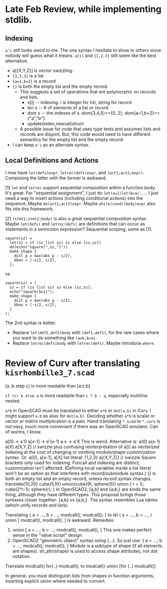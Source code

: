# Late Feb Review, while implementing stdlib.

## Indexing
`a'i` still looks weird to me. The one syntax I hesitate to show to others
since nobody will guess what it means.
`a[i]` and `{1,2,3}` still seem like the best alternative.
* a[{X,Y,Z}] is vector swizzling.
* `{1,2,3}` is a list
* `{a=1,b=2}` is a record
* `{}` is both the empty list and the empty record.
  * This suggests a set of operations that are polymorphic on records and lists.
    * s[i] -- indexing. i is integer for list, string for record
    * len s -- # of elements of a list or record
    * dom s -- the indexes of s. dom{3,4,5}=={0..2}, dom{a=1,b=2}=={"a","b"}.
    * update(index,newval)struct
  * A possible issue for code that uses type tests and assumes lists and
    records are disjoint. But, this code would need to have different
    semantics for the empty list and the empty record.
* I can keep `a'i` as an alternate syntax.

## Local Definitions and Actions
I now have `let(defs)expr`, `letrec(defs)expr`, and `(act1;act2;expr)`.
Composing the latter with the former is awkward.

[1] `let` and `letrec` support sequential composition within a function body.
It's great. For "sequential assignment", I just do `let(a=1)let(b=a)...`.
I just need a way to insert actions (including conditional actions) into
the sequence. Maybe `do(act1;act2)expr`.
Maybe `while(cond)(body)expr` also fits into this framework.

[2] `(stmt1;stmt2;body)` is also a great sequential composition syntax.
Maybe `let(defs)` and `letrec(defs)` are definitions that can occur as
statements in a semicolon expression? Sequential scoping, same as [1].

```
square(sz) =
  let(sz = if (is_list sz) sz else [sz,sz])
  do(echo("square(",sz,")"))
  make_shape {
    dist p = max(abs p - s/2),
    bbox = [-s/2, s/2],
  };
```
vs
```
square(sz) = (
  sz = if (is_list sz) sz else [sz,sz];
  echo("square($sz)");
  make_shape {
    dist p = max(abs p - s/2),
    bbox = [-s/2, s/2],
  }
);
```
The 2nd syntax is better.
* Replace `let(def1,def2)body` with `(def1,def1)`, for the rare cases where you
  want to do something like `(a=b,b=a)`.
* Replace `letrec(defs)body` with `letrec(defs)`. Maybe introduce `where`.

# Review of Curv after translating `kisrhombille3_7.scad`

[a..b step c] is more readable than [a:c:b]

`if (c) b else a` is more readable than `c ? b : a`, especially multiline nested.

`a*b` in OpenSCAD must be translated to either `a*b` or `dot(a,b)` in Curv.
I might support `a·b` as alias for `dot(a,b)`.
Deciding whether `a*b` is scalar or vector or matrix multiplication is a pain.
Hand translating `*.scad` to `*.curv` is not easy, much more convenient if there
was an OpenSCAD emulator. Can of worms, I know.

a[0] -> a'0
a[x-1] -> a'(x-1)
a.x -> a'X
This is weird. Alternative is:
    a(0)
    a(x-1)
    a(X)
    a[X,Y,Z] // swizzle
    plus confusing reinterpretation of a[i] as vectorized indexing
    at the cost of changing or omitting module/shape customization syntax.
Or:
    a[0], a[x-1], a[X]
    list literal: {1,2,3}
    a[{X,Y,Z}] // swizzle
    Square brackets only used for indexing.
    Funcall and indexing are distinct, customization isn't affected.
    (Defining local variables inside a list literal won't be an option
    as that interferes with record/submodule syntax.)
    {} is both an empty list and an empty record, unless record syntax changes.
        translate{10,20} cube{5,10}
        union{cube(9), sphere(5)}
        union {
            r = 5;
            cube(2*r-1);
            sphere(r);
        }
    In OpenSCAD2, [a,b] and {a;b;} are kinda the same thing, although they have
    different types. This proposal brings those syntaxes closer together:
    {a,b} vs {a;b;}.
    The syntax resembles Lua tables (which unify records and lists).

Translating
    {
        a = ...;
        b = ...;
        modcall();
        modcall();
    }
to
    let (
        a = ...,
        b = ...,
    )
    union [
        modcall(),
        modcall(),
    ]
is awkward.
Remedies:
 1. union [
        a = ...;
        b = ...;
        modcall(),
        modcall(),
    ]
    This one makes perfect sense in the "value script" design.
 2. OpenSCAD2 "geometric object" syntax using {...}. So just use:
      {
        a = ...;
        b = ...;
        modcall();
        modcall();
      }
    Module is a subtype of shape (if all elements are shapes).
    sh_attr(shape) is used to access shape attributes, not dot notation.

Translate
    modcall() for(..) modcall();
to
    modcall() union [for (..) modcall()]

In general, you must distinguish lists from shapes in function arguments,
inserting explicit union where needed to convert.
